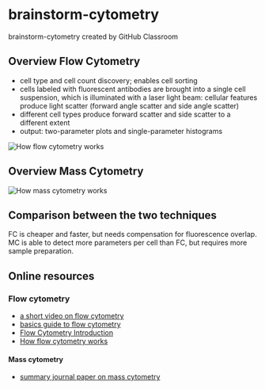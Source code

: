 # brainstorm-cytometry
brainstorm-cytometry created by GitHub Classroom


## **Overview Flow Cytometry**
- cell type and cell count discovery; enables cell sorting
- cells labeled with fluorescent antibodies are brought into a single cell suspension, which is illuminated with a laser light beam: cellular features produce light scatter (forward angle scatter and side angle scatter)
- different cell types produce forward scatter and side scatter to a different extent
- output: two-parameter plots and single-parameter histograms


![How flow cytometry works](http://a.static-abcam.com/CmsMedia/Media/flowcytometry01472px.jpg)




## **Overview Mass Cytometry**


![How mass cytometry works](http://dmd.aspetjournals.org/content/dmd/43/2/227/F1.large.jpg)



## **Comparison between the two techniques**

FC is cheaper and faster, but needs compensation for fluorescence overlap.
MC is able to detect more parameters per cell than FC, but requires more sample preparation.

## **Online resources**
### Flow cytometry
- [a short video on flow cytometry](https://www.youtube.com/watch?v=EQXPJ7eeesQ)
- [basics guide to flow cytometry](https://www.bio-rad-antibodies.com/introduction-to-flow-cytometry.html)
- [Flow Cytometry Introduction](https://www.bu.edu/flow-cytometry/files/2010/10/BD-Flow-Cytom-Learning-Guide.pdf)
- [How flow cytometry works](http://a.static-abcam.com/CmsMedia/Media/flowcytometry01472px.jpg)
#### Mass cytometry
- [summary journal paper on mass cytometry](https://www.ncbi.nlm.nih.gov/pmc/articles/PMC4860251/)

